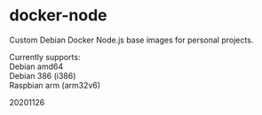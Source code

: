 # docker-node
Custom Debian Docker Node.js base images for personal projects.

Currently supports:<BR>
Debian amd64<BR>
Debian 386 (i386)<BR>
Raspbian arm (arm32v6)

20201126